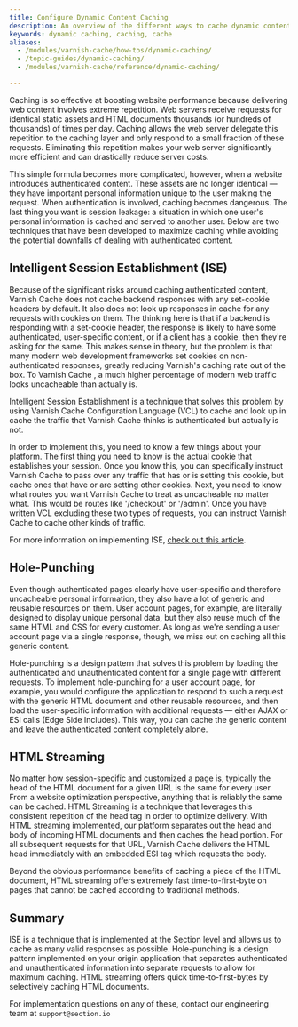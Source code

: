```yaml
---
title: Configure Dynamic Content Caching
description: An overview of the different ways to cache dynamic content on the platform.
keywords: dynamic caching, caching, cache
aliases:
  - /modules/varnish-cache/how-tos/dynamic-caching/
  - /topic-guides/dynamic-caching/
  - /modules/varnish-cache/reference/dynamic-caching/

---
```


Caching is so effective at boosting website performance because delivering web content involves extreme repetition. Web servers receive requests for identical static assets and HTML documents thousands (or hundreds of thousands) of times per day. Caching allows the web server delegate this repetition to the caching layer and only respond to a small fraction of these requests. Eliminating this repetition makes your web server significantly more efficient and can drastically reduce server costs.  

This simple formula becomes more complicated, however, when a website introduces authenticated content. These assets are no longer identical — they have important personal information unique to the user making the request. When authentication is involved, caching becomes dangerous. The last thing you want is session leakage: a situation in which one user's personal information is cached and served to another user. Below are two techniques that have been developed to maximize caching while avoiding the potential downfalls of dealing with authenticated content.

## Intelligent Session Establishment (ISE)

Because of the significant risks around caching authenticated content, Varnish Cache  does not cache backend responses with any set-cookie headers by default. It also does not look up responses in cache for any requests with cookies on them. The thinking here is that if a backend is responding with a set-cookie header, the response is likely to have some authenticated, user-specific content, or if a client has a cookie, then they're asking for the same. This makes sense in theory, but the problem is that many modern web development frameworks set cookies on non-authenticated responses, greatly reducing Varnish's caching rate out of the box. To Varnish Cache , a much higher percentage of modern web traffic looks uncacheable than actually is.

Intelligent Session Establishment is a technique that solves this problem by using Varnish Cache Configuration Language (VCL) to cache and look up in cache the traffic that Varnish Cache  thinks is authenticated but actually is not.

In order to implement this, you need to know a few things about your platform. The first thing you need to know is the actual cookie that establishes your session. Once you know this, you can specifically instruct Varnish Cache  to pass over any traffic that has or is setting this cookie, but cache ones that have or are setting other cookies. Next, you need to know what routes you want Varnish Cache  to treat as uncacheable no matter what. This would be routes like '/checkout' or '/admin'. Once you have written VCL excluding these two types of requests, you can instruct Varnish Cache to cache other kinds of traffic.

For more information on implementing ISE, [check out this article](https://community.section.io/t/a-novel-way-to-cache-html/79).

## Hole-Punching

Even though authenticated pages clearly have user-specific and therefore uncacheable personal information, they also have a lot of generic and reusable resources on them. User account pages, for example, are literally designed to display unique personal data, but they also reuse much of the same HTML and CSS for every customer. As long as we're sending a user account page via a single response, though, we miss out on caching all this generic content.

Hole-punching is a design pattern that solves this problem by loading the authenticated and unauthenticated content for a single page with different requests. To implement hole-punching for a user account page, for example, you would configure the application to respond to such a request with the generic HTML document and other reusable resources, and then load the user-specific information with additional requests — either AJAX or ESI calls (Edge Side Includes). This way, you can cache the generic content and leave the authenticated content completely alone.

## HTML Streaming

No matter how session-specific and customized a page is, typically the head of the HTML document for a given URL is the same for every user. From a website optimization perspective, anything that is reliably the same can be cached. HTML Streaming is a technique that leverages this consistent repetition of the head tag in order to optimize delivery. With HTML streaming implemented, our platform separates out the head and body of incoming HTML documents and then caches the head portion. For all subsequent requests for that URL, Varnish Cache  delivers the HTML head immediately with an embedded ESI tag which requests the body.

Beyond the obvious performance benefits of caching a piece of the HTML document, HTML streaming offers extremely fast time-to-first-byte on pages that cannot be cached according to traditional methods.

## Summary

ISE is a technique that is implemented at the Section level and allows us to cache as many valid responses as possible. Hole-punching is a design pattern implemented on your origin application that separates authenticated and unauthenticated information into separate requests to allow for maximum caching. HTML streaming offers quick time-to-first-bytes by selectively caching HTML documents.

For implementation questions on any of these, contact our engineering team at `support@section.io`
